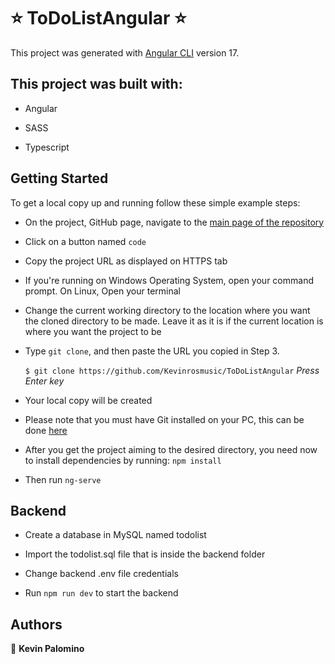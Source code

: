 # ⭐ ToDoListAngular ⭐

This project was generated with [Angular CLI](https://github.com/angular/angular-cli) version 17.

## This project was built with:

 - Angular

 - SASS

 - Typescript

## Getting Started

To get a local copy up and running follow these simple example steps:

- On the project, GitHub page, navigate to the  [main page of the repository](https://github.com/Kevinrosmusic/ToDoListAngular)

- Click on a button named `code`

- Copy the project URL as displayed on HTTPS tab

- If you're running on Windows Operating System, open your command prompt. On Linux, Open your terminal

- Change the current working directory to the location where you want the cloned directory to be made. Leave it as it is if the current location is where you want the project to be

- Type `git clone`, and then paste the URL you copied in Step 3.<br>

  `$ git clone https://github.com/Kevinrosmusic/ToDoListAngular` <em>Press Enter key</em><br>

- Your local copy will be created

- Please note that you must have Git installed on your PC, this can be done [here](https://gist.github.com/derhuerst/1b15ff4652a867391f03)

- After you get the project aiming to the desired directory, you need now to install dependencies by running: `npm install` 
  
- Then run `ng-serve`

## Backend

- Create a database in MySQL named todolist

- Import the todolist.sql file that is inside the backend folder

- Change backend .env file credentials

- Run `npm run dev` to start the backend

##
## Authors

👤 **Kevin Palomino**
